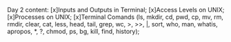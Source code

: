 Day 2 content: 
[x]Inputs and Outputs in Terminal; 
[x]Access Levels on UNIX; 
[x]Processes on UNIX; 
[x]Terminal Comands (ls, mkdir, cd, pwd, cp, mv, rm, rmdir, clear, cat, less, head, tail, grep, wc, >, >>, |, sort, who, man, whatis, apropos, *, ?, chmod, ps, bg, kill, find, history); 
